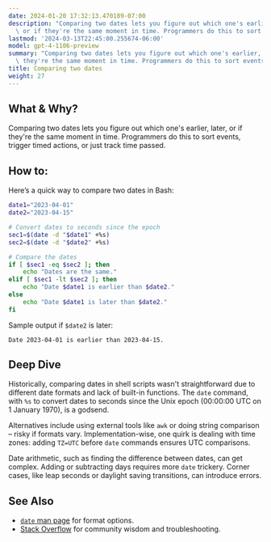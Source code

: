 ```yaml
---
date: 2024-01-20 17:32:13.470189-07:00
description: "Comparing two dates lets you figure out which one's earlier, later,\
  \ or if they're the same moment in time. Programmers do this to sort events, trigger\u2026"
lastmod: '2024-03-13T22:45:00.255674-06:00'
model: gpt-4-1106-preview
summary: "Comparing two dates lets you figure out which one's earlier, later, or if\
  \ they're the same moment in time. Programmers do this to sort events, trigger\u2026"
title: Comparing two dates
weight: 27
---
```


## What & Why?
Comparing two dates lets you figure out which one's earlier, later, or if they're the same moment in time. Programmers do this to sort events, trigger timed actions, or just track time passed.

## How to:
Here’s a quick way to compare two dates in Bash:

```Bash
date1="2023-04-01"
date2="2023-04-15"

# Convert dates to seconds since the epoch
sec1=$(date -d "$date1" +%s)
sec2=$(date -d "$date2" +%s)

# Compare the dates
if [ $sec1 -eq $sec2 ]; then
    echo "Dates are the same."
elif [ $sec1 -lt $sec2 ]; then
    echo "Date $date1 is earlier than $date2."
else
    echo "Date $date1 is later than $date2."
fi
```

Sample output if `$date2` is later:

```
Date 2023-04-01 is earlier than 2023-04-15.
```

## Deep Dive
Historically, comparing dates in shell scripts wasn't straightforward due to different date formats and lack of built-in functions. The `date` command, with `%s` to convert dates to seconds since the Unix epoch (00:00:00 UTC on 1 January 1970), is a godsend.

Alternatives include using external tools like `awk` or doing string comparison – risky if formats vary. Implementation-wise, one quirk is dealing with time zones: adding `TZ=UTC` before `date` commands ensures UTC comparisons.

Date arithmetic, such as finding the difference between dates, can get complex. Adding or subtracting days requires more `date` trickery. Corner cases, like leap seconds or daylight saving transitions, can introduce errors.

## See Also
- [`date` man page](https://man7.org/linux/man-pages/man1/date.1.html) for format options.
- [Stack Overflow](https://stackoverflow.com/questions/tagged/bash) for community wisdom and troubleshooting.
